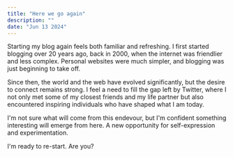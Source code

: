 ```yaml
---
title: "Here we go again"
description: ""
date: "Jun 13 2024"
---
```


Starting my blog again feels both familiar and refreshing. I first started blogging over 20 years ago, back in 2000, when the internet was friendlier and less complex. Personal websites were much simpler, and blogging was just beginning to take off. 

Since then, the world and the web have evolved significantly, but the desire to connect remains strong. I feel a need to fill the gap left by Twitter, where I not only met some of my closest friends and my life partner but also encountered inspiring individuals who have shaped what I am today.

I'm not sure what will come from this endevour, but I'm confident something interesting will emerge from here. A new opportunity for self-expression and experimentation. 

I'm ready to re-start. Are you?